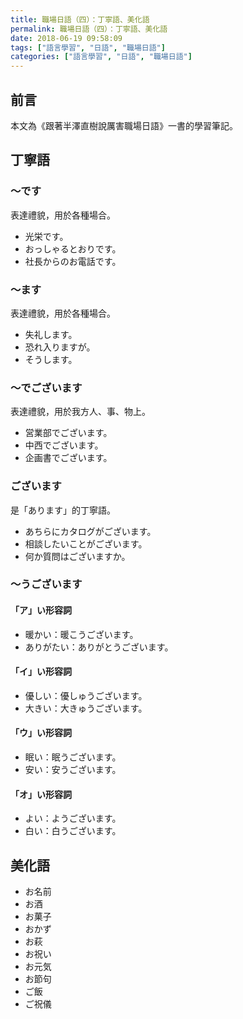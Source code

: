 ```yaml
---
title: 職場日語（四）：丁寧語、美化語
permalink: 職場日語（四）：丁寧語、美化語
date: 2018-06-19 09:58:09
tags: ["語言學習", "日語", "職場日語"]
categories: ["語言學習", "日語", "職場日語"]
---
```


## 前言

本文為《跟著半澤直樹說厲害職場日語》一書的學習筆記。

## 丁寧語

### ～です

表達禮貌，用於各種場合。

- 光栄です。
- おっしゃるとおりです。
- 社長からのお電話です。

### ～ます

表達禮貌，用於各種場合。

- 失礼します。
- 恐れ入りますが。
- そうします。

### ～でございます

表達禮貌，用於我方人、事、物上。

- 営業部でございます。
- 中西でございます。
- 企画書でございます。

### ございます

是「あります」的丁寧語。

- あちらにカタログがございます。
- 相談したいことがございます。
- 何か質問はございますか。

### ～うございます

#### 「ア」い形容詞

- 暖かい：暖こうございます。
- ありがたい：ありがとうございます。

#### 「イ」い形容詞

- 優しい：優しゅうございます。
- 大きい：大きゅうございます。

#### 「ウ」い形容詞

- 眠い：眠うございます。
- 安い：安うございます。

#### 「オ」い形容詞

- よい：ようございます。
- 白い：白うございます。

## 美化語

- お名前
- お酒
- お菓子
- おかず
- お萩
- お祝い
- お元気
- お節句
- ご飯
- ご祝儀
